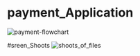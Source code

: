 # payment_Application
![payment-flowchart](https://user-images.githubusercontent.com/67324703/180274965-293b7d4c-7506-4593-a415-3b592f59ad65.jpeg)

#sreen_Shoots
![shoots_of_files](https://drive.google.com/drive/folders/19hFFDZB8qfvbIHezo6UZnJIIbhT-9AQm?usp=sharing)
